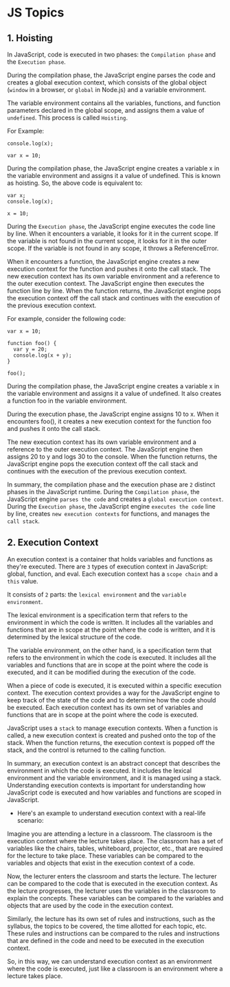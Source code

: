 # JS Topics 

## 1. Hoisting

In JavaScript, code is executed in two phases: the `Compilation phase` and the `Execution phase`.

During the compilation phase, the JavaScript engine parses the code and creates a global execution context, which consists of the global object (`window` in a browser, or `global` in Node.js) and a variable environment. 

The variable environment contains all the variables, functions, and function parameters declared in the global scope, and assigns them a value of `undefined`. This process is called `Hoisting`.

For Example: 
```
console.log(x);

var x = 10;
```
During the compilation phase, the JavaScript engine creates a variable x in the variable environment and assigns it a value of undefined. This is known as hoisting. So, the above code is equivalent to:

```
var x;
console.log(x);

x = 10;
```

During the `Execution phase`, the JavaScript engine executes the code line by line.
When it encounters a variable, it looks for it in the current scope. 
If the variable is not found in the current scope, it looks for it in the outer scope. 
If the variable is not found in any scope, it throws a ReferenceError.

When it encounters a function, the JavaScript engine creates a new execution context for the function and pushes it onto the call stack. 
The new execution context has its own variable environment and a reference to the outer execution context. 
The JavaScript engine then executes the function line by line. 
When the function returns, the JavaScript engine pops the execution context off the call stack and continues with the execution of the previous execution context.

For example, consider the following code:

```
var x = 10;

function foo() {
  var y = 20;
  console.log(x + y);
}

foo();
```

During the compilation phase, the JavaScript engine creates a variable x in the variable environment and assigns it a value of undefined. 
It also creates a function foo in the variable environment.

During the execution phase, the JavaScript engine assigns 10 to x.
When it encounters foo(), it creates a new execution context for the function foo and pushes it onto the call stack.

The new execution context has its own variable environment and a reference to the outer execution context. 
The JavaScript engine then assigns 20 to y and logs 30 to the console. 
When the function returns, the JavaScript engine pops the execution context off the call stack and continues with the execution of the previous execution context.

In summary, the compilation phase and the execution phase are `2` distinct phases in the JavaScript runtime. 
During the `Compilation phase`, the JavaScript engine `parses the code` and creates a `global execution context`.
During the `Execution phase`, the JavaScript engine `executes the code` line by line, creates `new execution contexts` for functions, and manages the `call stack`.


## 2. Execution Context

An execution context is a container that holds variables and functions as they're executed. 
There are `3` types of execution context in JavaScript: global, function, and eval. 
Each execution context has a `scope chain` and a `this` value.

It consists of `2` parts: the `lexical environment` and the `variable environment`.

The lexical environment is a specification term that refers to the environment in which the code is written. It includes all the variables and functions that are in scope at the point where the code is written, and it is determined by the lexical structure of the code.

The variable environment, on the other hand, is a specification term that refers to the environment in which the code is executed. It includes all the variables and functions that are in scope at the point where the code is executed, and it can be modified during the execution of the code.

When a piece of code is executed, it is executed within a specific execution context. The execution context provides a way for the JavaScript engine to keep track of the state of the code and to determine how the code should be executed. Each execution context has its own set of variables and functions that are in scope at the point where the code is executed.

JavaScript uses a `stack` to manage execution contexts. When a function is called, a new execution context is created and pushed onto the top of the stack. When the function returns, the execution context is popped off the stack, and the control is returned to the calling function.

In summary, an execution context is an abstract concept that describes the environment in which the code is executed. It includes the lexical environment and the variable environment, and it is managed using a stack. Understanding execution contexts is important for understanding how JavaScript code is executed and how variables and functions are scoped in JavaScript.

* Here's an example to understand execution context with a real-life scenario:

Imagine you are attending a lecture in a classroom. The classroom is the execution context where the lecture takes place. The classroom has a set of variables like the chairs, tables, whiteboard, projector, etc., that are required for the lecture to take place. These variables can be compared to the variables and objects that exist in the execution context of a code.

Now, the lecturer enters the classroom and starts the lecture. The lecturer can be compared to the code that is executed in the execution context. As the lecture progresses, the lecturer uses the variables in the classroom to explain the concepts. These variables can be compared to the variables and objects that are used by the code in the execution context.

Similarly, the lecture has its own set of rules and instructions, such as the syllabus, the topics to be covered, the time allotted for each topic, etc. These rules and instructions can be compared to the rules and instructions that are defined in the code and need to be executed in the execution context.

So, in this way, we can understand execution context as an environment where the code is executed, just like a classroom is an environment where a lecture takes place.

